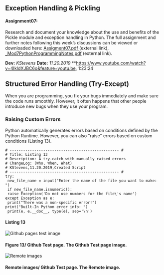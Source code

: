 ## Exception Handling & Pickling
#### Assignment07: 
Research and document your knowledge about the use and benefits of the 
Pickle module and exception handling in Python. The full assignment and further notes following 
this week’s discussions can be viewed or downloaded here: [Assigment07.pdf ](https://canvas.uw.edu/courses/1342958/files/59791641?module_item_id=9973247") (external link), [_Mod7PythonProgrammingNotes.pdf](https://canvas.uw.edu/courses/1342958/files/59801217?module_item_id=9973246") (external link).

**Dev:** *KStevens*
**Date:** *11.20.2019*
**https://www.youtube.com/watch?v=4IkIdXJBC6o&feature=youtu.be, 1:23:24

## Structured Error Handling (Try-Except)
When you are programming, you fix your bugs immediately and make sure the code
runs smoothly. However, it often happens that other people introduce new bugs
when they use your program.

### Raising Custom Errors
Python automatically generates errors based on conditions defined by the
Python Runtime. However, you can also "raise" errors based on custom
conditions (Listing 13).

```
# ------------------------------------------------- #
# Title: Listing 13
# Description: A try-catch with manually raised errors
# ChangeLog: (Who, When, What)
# KStevens,11.20.2019,Created Script
# ------------------------------------------------- #
try:
 new_file_name = input("Enter the name of the file you want to make: ")
 if new_file_name.isnumeric():
 raise Exception('Do not use numbers for the file\'s name')
except Exception as e:
 print("There was a non-specific error!")
print("Built-In Python error info: ")
 print(e, e.__doc__, type(e), sep='\n')
```
#### Listing 13

![Github pages test image](https://ksteve3.github.io/ITFnd100-Mod07/Snips/test%20github%20image.PNG "Github pages test image")
#### Figure 13/ Github Test page. The Github Test page image.

![Remote images](https://i.ytimg.com/vi/l3oPTo4vCXI/maxresdefault.jpg "Remote images")
#### Remote images/ Github Test page. The Remote image.
